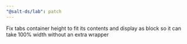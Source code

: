 ```yaml
---
"@salt-ds/lab": patch
---
```


Fix tabs container height to fit its contents and display as block so it can take 100% width without an extra wrapper
